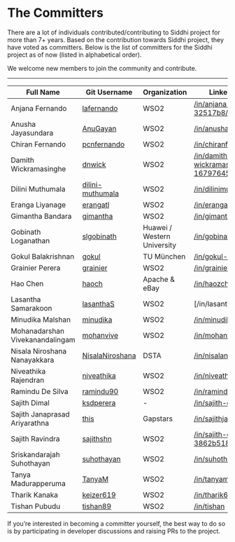 # The Committers

There are a lot of individuals contributed/contributing to Siddhi project for more than 7+ years.
Based on the contribution towards Siddhi project, they have voted as committers.
Below is the list of committers for the Siddhi project as of now (listed in alphabetical order).

We welcome new members to join the community and contribute.

---

Full Name                       | Git Username                                          | Organization              |LinkedIn Profile   |
--------------------------------|-------------------------------------------------------|---------------------------|-------------------|
Anjana Fernando                 |[lafernando](https://github.com/lafernando)            |WSO2                       |[/in/anjana-fernando-32517b8/](https://www.linkedin.com/in/anjana-fernando-32517b8/)
Anusha Jayasundara	            |[AnuGayan](https://github.com/AnuGayan)                |WSO2	                    |[/in/anushajayasundara](https://www.linkedin.com/in/anushajayasundara/)
Chiran Fernando	                |[pcnfernando](https://github.com/pcnfernando)          |WSO2	                    |[/in/chiranfernando](https://www.linkedin.com/in/chiranfernando/)
Damith Wickramasinghe	        |[dnwick](https://github.com/dnwick)	                |WSO2	                    |[/in/damith-wickramasinghe-16797645](https://www.linkedin.com/in/damith-wickramasinghe-16797645/)
Dilini Muthumala                |[dilini-muthumala](https://github.com/dilini-muthumala)|WSO2	                    |[/in/dilinimuthumala](https://www.linkedin.com/in/dilinimuthumala/)
Eranga Liyanage                 |[erangatl](https://github.com/erangatl)                |WSO2	                    |[/in/erangaliyanage](https://www.linkedin.com/in/erangaliyanage/)
Gimantha Bandara                |[gimantha](https://github.com/gimantha)	            |WSO2	                    |[/in/gimanthabandara](https://www.linkedin.com/in/gimanthabandara/)
Gobinath Loganathan             |[slgobinath](https://github.com/slgobinath)            |Huawei / Western University|[/in/gobinathl](https://www.linkedin.com/in/gobinathl/)
Gokul Balakrishnan              |[gokul](https://github.com/gokul)	                    |TU München	                |[/in/gokul-balakrishnan](https://www.linkedin.com/in/gokul-balakrishnan/)
Grainier Perera                 |[grainier](https://github.com/grainier)	            |WSO2	                    |[/in/grainier](https://www.linkedin.com/in/grainier/)
Hao Chen	                    |[haoch](https://github.com/haoch)	                    |Apache & eBay	            |[/in/haozch](https://www.linkedin.com/in/haozch/)
Lasantha Samarakoon	            |[lasanthaS](https://github.com/lasanthaS)	            |WSO2	                    |[/in/lasanthas](|https://www.linkedin.com/in/lasanthas/)
Minudika Malshan	            |[minudika](https://github.com/minudika)	            |WSO2	                    |[/in/minudika](https://www.linkedin.com/in/minudika/)
Mohanadarshan Vivekanandalingam |[mohanvive](https://github.com/mohanvive)	            |WSO2	                    |[/in/mohanvive](https://www.linkedin.com/in/mohanvive/)
Nisala Niroshana Nanayakkara	|[NisalaNiroshana](https://github.com/NisalaNiroshana)	|DSTA           	        |[/in/nisalaniroshana](https://www.linkedin.com/in/nisalaniroshana/)
Niveathika Rajendran            |[niveathika](https://github.com/niveathika)	        |WSO2	                    |[/in/niveathika](https://www.linkedin.com/in/niveathika/)
Ramindu De Silva	            |[ramindu90](https://github.com/ramindu90)	            |WSO2	                    |[/in/ramindudesilva](https://www.linkedin.com/in/ramindudesilva/)
Sajith Dimal	                |[ksdperera](https://github.com/ksdperera)	            |-	                        |[/in/sajith-dimal-90](https://www.linkedin.com/in/sajith-dimal-90/)
Sajith Janaprasad Ariyarathna	|[this](https://github.com/this)	                    |Gapstars	                |[/in/sajithjanaprasad](https://www.linkedin.com/in/sajithjanaprasad/)
Sajith Ravindra	                |[sajithshn](https://github.com/sajithshn)	            |WSO2	                    |[/in/sajith-eshan-3862b518/](https://www.linkedin.com/in/sajith-eshan-3862b518/)
Sriskandarajah Suhothayan	    |[suhothayan](https://github.com/suhothayan)	        |WSO2	                    |[/in/suhothayan](https://www.linkedin.com/in/suhothayan/)
Tanya Madurapperuma	            |[TanyaM](https://github.com/TanyaM)	                |WSO2	                    |[/in/tanyamadurapperuma](https://www.linkedin.com/in/tanyamadurapperuma/)
Tharik Kanaka	                |[keizer619](https://github.com/keizer619)	            |WSO2	                    |[/in/tharik619](https://www.linkedin.com/in/tharik619/)
Tishan Pubudu	                |[tishan89](https://github.com/tishan89)	            |WSO2	                    |[/in/tishan](https://www.linkedin.com/in/tishan/)


If you’re interested in becoming a committer yourself, the best way to do so is by participating in developer discussions and raising PRs to the project.
